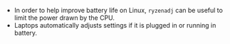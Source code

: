 - In order to help improve battery life on Linux, `ryzenadj` can be useful to limit the power drawn by the CPU.
- Laptops automatically adjusts settings if it is plugged in or running in battery.